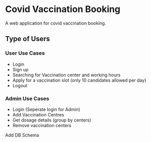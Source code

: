 # Covid Vaccination Booking

A web application for covid vaccination booking.

## Type of Users

### User Use Cases

- Login
- Sign up
- Searching for Vaccination center and working hours
- Apply for a vaccination slot (only 10 candidates allowed per day)
- Logout

### Admin Use Cases

- Login (Seperate login for Admin)
- Add Vaccination Centres
- Get dosage details (group by centers)
- Remove vaccination centers

Add DB Schema
